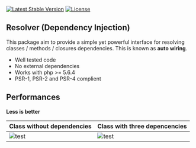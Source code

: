 [![Latest Stable Version](https://poser.pugx.org/abellion/resolver/v/stable)](https://packagist.org/packages/abellion/resolver) [![License](https://poser.pugx.org/abellion/resolver/license)](https://packagist.org/packages/abellion/resolver)

## Resolver (Dependency Injection)

This package aim to provide a simple yet powerful interface for resolving classes / methods / closures dependencies.
This is known as **auto wiring**.

- Well tested code
- No external dependencies
- Works with php >= 5.6.4
- PSR-1, PSR-2 and PSR-4 complient

## Performances

**Less is better**

Class without dependencies|Class with three depencencies
----|-----
![test](http://img11.hostingpics.net/pics/848159image338.png)|![test](http://img11.hostingpics.net/pics/409576image1.png)


